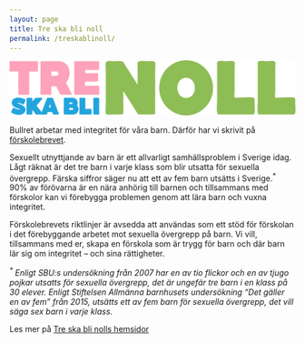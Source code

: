 ```yaml
---
layout: page
title: Tre ska bli noll
permalink: /treskablinoll/
---
```


<div class="ext-logo large-margin-left large-margin-bottom">
<img src="/img/treskablinoll.png" alt="Logo till Tre ska bli noll"/>
</div>

Bullret arbetar med integritet för våra barn. Därför har vi skrivit på [förskolebrevet](http://treskablinoll.nu/forskolebrevet/).

Sexuellt utnyttjande av barn är ett allvarligt samhällsproblem i Sverige idag. Lågt räknat är det tre barn i varje klass som blir utsatta för sexuella övergrepp. Färska siffror säger nu att ett av fem barn utsätts i Sverige.<sup>*</sup> 90% av förövarna är en nära anhörig till barnen och tillsammans med förskolor kan vi förebygga problemen genom att lära barn och vuxna integritet.

Förskolebrevets riktlinjer är avsedda att användas som ett stöd för förskolan i det förebyggande arbetet mot sexuella övergrepp på barn. Vi vill, tillsammans med er, skapa en förskola som är trygg för barn och där barn lär sig om integritet – och sina rättigheter.

_<sup>*</sup> Enligt SBU:s undersökning från 2007 har en av tio flickor och en av tjugo pojkar utsatts för sexuella övergrepp, det är ungefär tre barn i en klass på 30 elever. Enligt Stiftelsen Allmänna barnhusets undersökning “Det gäller en av fem” från 2015, utsätts ett av fem barn för sexuella övergrepp, det vill säga sex barn i varje klass._

Les mer på [Tre ska bli nolls hemsidor](http://treskablinoll.nu/)